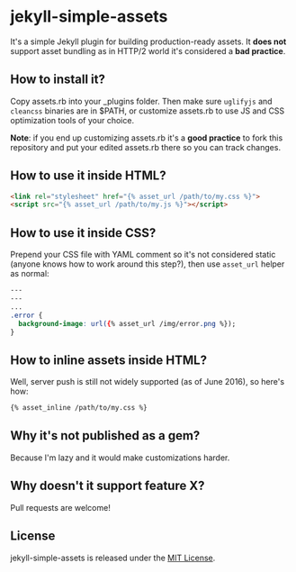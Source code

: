 # jekyll-simple-assets

It's a simple Jekyll plugin for building production-ready assets. It **does not** support asset
bundling as in HTTP/2 world it's considered a __bad practice__.

## How to install it?

Copy assets.rb into your _plugins folder. Then make sure `uglifyjs` and `cleancss` binaries are
in $PATH, or customize assets.rb to use JS and CSS optimization tools of your choice.

**Note**: if you end up customizing assets.rb it's a __good practice__ to fork this repository and
put your edited assets.rb there so you can track changes.

## How to use it inside HTML?

```html
<link rel="stylesheet" href="{% asset_url /path/to/my.css %}">
<script src="{% asset_url /path/to/my.js %}"></script>
```

## How to use it inside CSS?

Prepend your CSS file with YAML comment so it's not considered static (anyone knows how to
work around this step?), then use `asset_url` helper as normal:

```css
---
---
...
.error {
  background-image: url({% asset_url /img/error.png %});
}
```

## How to inline assets inside HTML?

Well, server push is still not widely supported (as of June 2016), so here's how:

```html
{% asset_inline /path/to/my.css %}
```

## Why it's not published as a gem?

Because I'm lazy and it would make customizations harder.

## Why doesn't it support feature X?

Pull requests are welcome!

## License

jekyll-simple-assets is released under the [MIT License](https://github.com/jakubpawlowicz/jekyll-simple-assets/blob/master/LICENSE).
